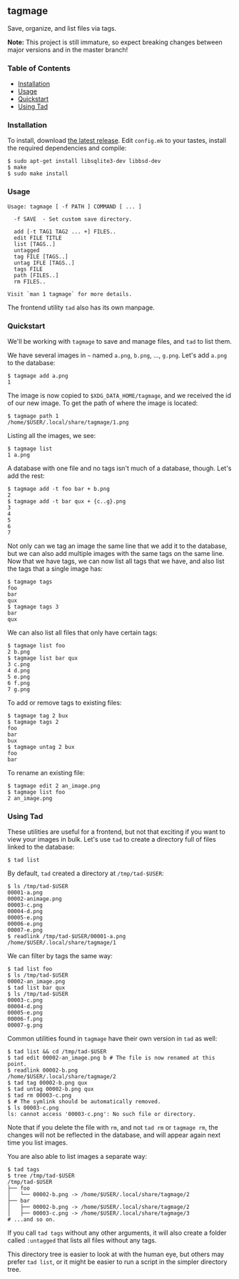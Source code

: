 ## tagmage

Save, organize, and list files via tags.

**Note:** This project is still immature, so expect breaking changes
between major versions and in the master branch!

### Table of Contents

- [Installation](#installation)
- [Usage](#usage)
- [Quickstart](#quickstart)
- [Using Tad](#using-tad)

### Installation

To install, download [the latest
release](https://github.com/samuel-hunter/tagmage/releases). Edit `config.mk` to
your tastes, install the required dependencies and compile:

    $ sudo apt-get install libsqlite3-dev libbsd-dev
    $ make
    $ sudo make install

### Usage

    Usage: tagmage [ -f PATH ] COMMAND [ ... ]
    
      -f SAVE  - Set custom save directory.
    
      add [-t TAG1 TAG2 ... +] FILES..
      edit FILE TITLE
      list [TAGS..]
      untagged
      tag FILE [TAGS..]
      untag IFLE [TAGS..]
      tags FILE
      path [FILES..]
      rm FILES..
    
    Visit `man 1 tagmage` for more details.

The frontend utility `tad` also has its own manpage.

### Quickstart

We'll be working with `tagmage` to save and manage files, and `tad` to list
them.

We have several images in `~` named `a.png`, `b.png`, ..., `g.png`. Let's add
`a.png` to the database:

    $ tagmage add a.png
    1

The image is now copied to `$XDG_DATA_HOME/tagmage`, and we received the id of
our new image. To get the path of where the image is located:

    $ tagmage path 1
    /home/$USER/.local/share/tagmage/1.png

Listing all the images, we see:

    $ tagmage list
    1 a.png

A database with one file and no tags isn't much of a database, though. Let's add
the rest:

    $ tagmage add -t foo bar + b.png
    2
    $ tagmage add -t bar qux + {c..g}.png
    3
    4
    5
    6
    7

Not only can we tag an image the same line that we add it to the database, but
we can also add multiple images with the same tags on the same line. Now that we
have tags, we can now list all tags that we have, and also list the tags that a
single image has:

    $ tagmage tags
    foo
    bar
    qux
    $ tagmage tags 3
    bar
    qux

We can also list all files that only have certain tags:

    $ tagmage list foo
    2 b.png
    $ tagmage list bar qux
    3 c.png
    4 d.png
    5 e.png
    6 f.png
    7 g.png

To add or remove tags to existing files:

    $ tagmage tag 2 bux
    $ tagmage tags 2
    foo
    bar
    bux
    $ tagmage untag 2 bux
    foo
    bar

To rename an existing file:

    $ tagmage edit 2 an_image.png
    $ tagmage list foo
    2 an_image.png
    
### Using Tad

These utilities are useful for a frontend, but not that exciting if you want to
view your images in bulk. Let's use `tad` to create a directory full of files
linked to the database:

    $ tad list

By default, `tad` created a directory at `/tmp/tad-$USER`:

    $ ls /tmp/tad-$USER
    00001-a.png
    00002-animage.png
    00003-c.png
    00004-d.png
    00005-e.png
    00006-e.png
    00007-e.png
    $ readlink /tmp/tad-$USER/00001-a.png
    /home/$USER/.local/share/tagmage/1

We can filter by tags the same way:

    $ tad list foo
    $ ls /tmp/tad-$USER
    00002-an_image.png
    $ tad list bar qux
    $ ls /tmp/tad-$USER
    00003-c.png
    00004-d.png
    00005-e.png
    00006-f.png
    00007-g.png

Common utilities found in `tagmage` have their own version in `tad` as well:

    $ tad list && cd /tmp/tad-$USER
    $ tad edit 00002-an_image.png b # The file is now renamed at this point.
    $ readlink 00002-b.png
    /home/$USER/.local/share/tagmage/2
    $ tad tag 00002-b.png qux
    $ tad untag 00002-b.png qux
    $ tad rm 00003-c.png
    $ # The symlink should be automatically removed.
    $ ls 00003-c.png
    ls: cannot access '00003-c.png': No such file or directory.

Note that if you delete the file with `rm`, and not `tad rm` or `tagmage rm`,
the changes will not be reflected in the database, and will appear again next
time you list images.

You are also able to list images a separate way:

    $ tad tags
    $ tree /tmp/tad-$USER
    /tmp/tad-$USER
    ├── foo
    │   └── 00002-b.png -> /home/$USER/.local/share/tagmage/2
    ├── bar
    │   ├── 00002-b.png -> /home/$USER/.local/share/tagmage/2
    │   ├── 00003-c.png -> /home/$USER/.local/share/tagmage/3
    # ...and so on.

If you call `tad tags` without any other arguments, it will also create a folder
called `:untagged` that lists all files without any tags.

This directory tree is easier to look at with the human eye, but others may
prefer `tad list`, or it might be easier to run a script in the simpler
directory tree.
        
